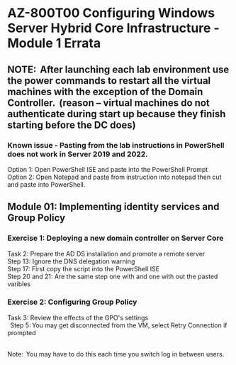 # AZ-800T00 Configuring Windows Server Hybrid Core Infrastructure - Module 1 Errata

## NOTE:  After launching each lab environment use the power commands to restart all the virtual machines with the exception of the Domain Controller.  (reason – virtual machines do not authenticate during start up because they finish starting before the DC does)  

### Known issue - Pasting from the lab instructions in PowerShell does not work in Server 2019 and 2022.<br>

Option 1:  Open PowerShell ISE and paste into the PowerShell Prompt <br>
Option 2:  Open Notepad and paste from instruction into notepad then cut and paste into PowerShell. <br>

## Module 01: Implementing identity services and Group Policy

### Exercise 1: Deploying a new domain controller on Server Core

Task 2: Prepare the AD DS installation and promote a remote server<br>
Step 13: Ignore the DNS delegation warning <br>
Step 17: First copy the script into the PowerShell ISE <br>
Step 20 and 21: Are the same step one with and one with out the pasted varibles <br>

### Exercise 2: Configuring Group Policy  

Task 3: Review the effects of the GPO's settings<br>  
Step 5: You may get disconnected from the VM, select Retry Connection if prompted <br> 

Note:  You may have to do this each time you switch log in between users. <br>


